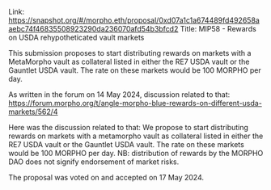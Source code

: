 Link: https://snapshot.org/#/morpho.eth/proposal/0xd07a1c1a674489fd492658aaebc74f46835508923290da236070afd54b3bfcd2
Title: MIP58 - Rewards on USDA rehypotheticated vault markets

This submission proposes to start distributing rewards on markets with a MetaMorpho vault as collateral listed in either the RE7 USDA vault or the Gauntlet USDA vault. The rate on these markets would be 100 MORPHO per day.

As written in the forum on 14 May 2024, discussion related to that: https://forum.morpho.org/t/angle-morpho-blue-rewards-on-different-usda-markets/562/4

Here was the discussion related to that:
We propose to start distributing rewards on markets with a metamorpho vault as collateral listed in either the RE7 USDA vault or the Gauntlet USDA vault. The rate on these markets would be 100 MORPHO per day.
NB: distribution of rewards by the MORPHO DAO does not signify endorsement of market risks.

The proposal was voted on and accepted on 17 May 2024.